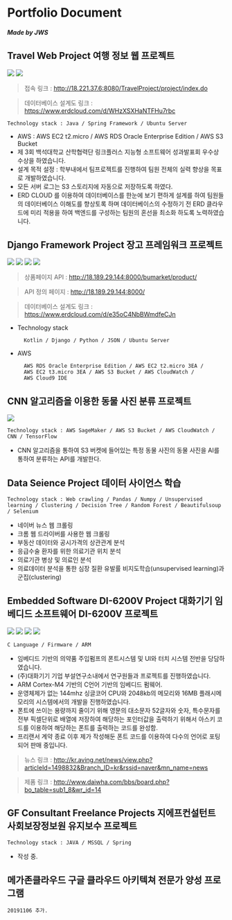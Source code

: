 # Portfolio Document
##### ***Made by JWS***
Travel Web Project 여행 정보 웹 프로젝트
-------------------------------------------------------------------------------------------
<img src="https://raw.githubusercontent.com/dsg890789/JwsPortfolio/master/Travel%20Web%20Project/Travel%20index%20small.png">
<img src="https://raw.githubusercontent.com/dsg890789/JwsPortfolio/master/Travel%20Web%20Project/Travel%20DB.png">

> 접속 링크 : http://18.221.37.6:8080/TravelProject/project/index.do

> 데이터베이스 설계도 링크 : https://www.erdcloud.com/d/WHzXSXHaNTFHu7rbc

    Technology stack : Java / Spring Framework / Ubuntu Server

- AWS : AWS EC2 t2.micro / AWS RDS Oracle Enterprise Edition / AWS S3 Bucket
- 제 3회 백석대학교 산학협력단 링크플러스 지능형 소프트웨어 성과발표회 우수상 수상을 하였습니다.
- 설계 목적 설정 : 학부내에서 팀프로젝트를 진행하여 팀원 전체의 실력 향상을 목표로 개발하였습니다.
- 모든 서버 로그는 S3 스토리지에 자동으로 저장하도록 하였다.
- ERD CLOUD 를 이용하여 데이터베이스를 한눈에 보기 편하게 설계를 하여 팀원들의 데이터베이스 이해도를 향상토록 하며 데이터베이스의 수정하기 전 ERD 클라우드에 미리 적용을 하여 백엔드를 구성하는 팀원의 혼선을 최소화 하도록 노력하였습니다.

Django Framework Project 장고 프레임워크 프로젝트
------------------------------------------------------------------------------------------
<img src="https://raw.githubusercontent.com/dsg890789/JwsPortfolio/master/Django%20Framework%20Project/Scalable%20RESTful%20Server%20Architecture.png">
<img src="https://raw.githubusercontent.com/dsg890789/JwsPortfolio/master/Django%20Framework%20Project/REST%20API.png">
<img src="https://raw.githubusercontent.com/dsg890789/JwsPortfolio/master/Django%20Framework%20Project/BuMarket%20API%20Document.png">
<img src="https://raw.githubusercontent.com/dsg890789/JwsPortfolio/master/Django%20Framework%20Project/BuMarket%20Database.png">

> 상품페이지 API : http://18.189.29.144:8000/bumarket/product/

> API 정의 페이지 : http://18.189.29.144:8000/

> 데이터베이스 설계도 링크 : https://www.erdcloud.com/d/e35oC4NbBWmdfeCJn

- Technology stack
        
        Kotlin / Django / Python / JSON / Ubuntu Server
- AWS
        
        AWS RDS Oracle Enterprise Edition / AWS EC2 t2.micro 3EA / 
        AWS EC2 t3.micro 3EA / AWS S3 Bucket / AWS CloudWatch / 
        AWS Cloud9 IDE

CNN 알고리즘을 이용한 동물 사진 분류 프로젝트
------------------------------------------------------------------------------------------
<img src="https://raw.githubusercontent.com/dsg890789/JwsPortfolio/master/CNN%20Model%20Project/CNN%20Model%20Project%20%EC%84%A4%EA%B3%84%20%ED%8C%8C%EC%9D%BC.png">

    Technology stack : AWS SageMaker / AWS S3 Bucket / AWS CloudWatch / CNN / TensorFlow

 - CNN 알고리즘을 통하여 S3 버켓에 들어있는 특정 동물 사진의 동물 사진을 AI를 통하여 분류하는 API를 개발한다.

Data Seience Project 데이터 사이언스 학습
------------------------------------------------------------------------------------------
    Technology stack : Web crawling / Pandas / Numpy / Unsupervised learning / Clustering / Decision Tree / Random Forest / Beautifulsoup / Selenium

- 네이버 뉴스 웹 크롤링
- 크롬 웹 드라이버를 사용한 웹 크롤링
- 부동산 데이터와 공시가격의 상관관계 분석
- 응급수술 환자를 위한 의료기관 위치 분석
- 의료기관 병상 및 의료인 분석
- 의료데이터 분석을 통한 심장 질환 유발률 비지도학습(unsupervised learning)과 군집(clustering)


Embedded Software DI-6200V Project 대화기기 임베디드 소프트웨어 DI-6200V 프로젝트
------------------------------------------------------------------------------------------ 
<img src="https://raw.githubusercontent.com/dsg890789/JwsPortfolio/master/Embedded%20Software%20DI-6200V%20Project/DI-6200V_0.jpg">
<img src="https://raw.githubusercontent.com/dsg890789/JwsPortfolio/master/Embedded%20Software%20DI-6200V%20Project/DI-6200V_1.png">
<img src="https://raw.githubusercontent.com/dsg890789/JwsPortfolio/master/Embedded%20Software%20DI-6200V%20Project/DI-6200V_2.png">
<img src="https://raw.githubusercontent.com/dsg890789/JwsPortfolio/master/Embedded%20Software%20DI-6200V%20Project/DI-6200V_3.png">

    C Language / Firmware / ARM

- 임베디드 기반의 의약품 주입펌프의 폰트시스템 및 UI와 터치 시스템 전반을 당담하였습니다.
- (주)대화기기 기업 부설연구소내에서 연구원들과 프로젝트를 진행하였습니다.
- ARM Cortex-M4 기반의 C언어 기반의 임베디드 펌웨어.
- 운영체제가 없는 144mhz 싱글코어 CPU와 2048kb의 메모리와 16MB 플래시메모리의 시스템에서의 개발을 진행하였습니다.
- 폰트에 쓰이는 용량까지 줄이기 위해 영문의 대소문자 52글자와 숫자, 특수문자를 전부 픽셀단위로 배열에 저장하여 해당하는 포인터값을 출력하기 위해서 아스키 코드를 이용하여 해당하는 폰트를 출력하는 코드를 완성함.
- 프리랜서 계약 종료 이후 제가 작성해둔 폰트 코드를 이용하여 다수의 언어로 포팅되어 판매 중입니다.
  
> 뉴스 링크 : http://kr.aving.net/news/view.php?articleId=1498832&Branch_ID=kr&rssid=naver&mn_name=news

> 제품 링크 : http://www.daiwha.com/bbs/board.php?bo_table=sub1_8&wr_id=14


GF Consultant Freelance Projects 지에프컨설턴트 사회보장정보원 유지보수 프로젝트
------------------------------------------------------------------------------------------ 
    Technology stack : JAVA / MSSQL / Spring
- 작성 중.

메가존클라우드 구글 클라우드 아키텍쳐 전문가 양성 프로그램
------------------------------------------------------------------------------------------ 
    20191106 추가.